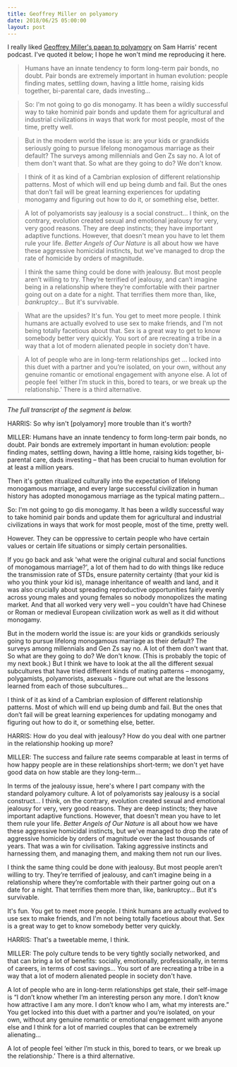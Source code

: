 ```yaml
---
title: Geoffrey Miller on polyamory
date: 2018/06/25 05:00:00
layout: post
---
```


I really liked [Geoffrey Miller's paean to polyamory](https://youtu.be/G5M8r9sLKi0?t=27m) on Sam Harris' recent podcast. I've quoted it below; I hope he won't mind me reproducing it here.

> Humans have an innate tendency to form long-term pair bonds, no doubt. Pair bonds are extremely important in human evolution: people finding mates, settling down, having a little home, raising kids together, bi-parental care, dads investing...

> So: I'm not going to go dis monogamy. It has been a wildly successful way to take hominid pair bonds and update them for agricultural and industrial civilizations in ways that work for most people, most of the time, pretty well.

> But in the modern world the issue is: are your kids or grandkids seriously going to pursue lifelong monogamous marriage as their default? The surveys among millennials and Gen Zs say no. A lot of them don't want that. So what are they going to do? We don't know.

> I think of it as kind of a Cambrian explosion of different relationship patterns. Most of which will end up being dumb and fail. But the ones that don’t fail will be great learning experiences for updating monogamy and figuring out how to do it, or something else, better.

> A lot of polyamorists say jealousy is a social construct... I think, on the contrary, evolution created sexual and emotional jealousy for very, very good reasons. They are deep instincts; they have important adaptive functions. However, that doesn't mean you have to let them rule your life. _Better Angels of Our Nature_ is all about how we have these aggressive homicidal instincts, but we've managed to drop the rate of homicide by orders of magnitude.

> I think the same thing could be done with jealousy. But most people aren’t willing to try. They’re terrified of jealousy, and can’t imagine being in a relationship where they’re comfortable with their partner going out on a date for a night. That terrifies them more than, like, _bankruptcy_... But it's survivable.

> What are the upsides? It's fun. You get to meet more people. I think humans are actually evolved to use sex to make friends, and I'm not being totally facetious about that. Sex is a great way to get to know somebody better very quickly. You sort of are recreating a tribe in a way that a lot of modern alienated people in society don't have.

> A lot of people who are in long-term relationships get ... locked into this duet with a partner and you’re isolated, on your own, without any genuine romantic or emotional engagement with anyone else. A lot of people feel ‘either I’m stuck in this, bored to tears, or we break up the relationship.’ There is a third alternative.

---

_The full transcript of the segment is below._

HARRIS: So why isn't [polyamory] more trouble than it's worth?

MILLER: Humans have an innate tendency to form long-term pair bonds, no doubt. Pair bonds are extremely important in human evolution: people finding mates, settling down, having a little home, raising kids together, bi-parental care, dads investing – that has been crucial to human evolution for at least a million years.

Then it's gotten ritualized culturally into the expectation of lifelong monogamous marriage, and every large successful civilization in human history has adopted monogamous marriage as the typical mating pattern...

So: I'm not going to go dis monogamy. It has been a wildly successful way to take hominid pair bonds and update them for agricultural and industrial civilizations in ways that work for most people, most of the time, pretty well. 

However. They can be oppressive to certain people who have certain values or certain life situations or simply certain personalities.

If you go back and ask 'what were the original cultural and social functions of monogamous marriage?', a lot of them had to do with things like reduce the transmission rate of STDs, ensure paternity certainty (that your kid is who you think your kid is), manage inheritance of wealth and land, and it was also crucially about spreading reproductive opportunities fairly evenly across young males and young females so nobody monopolizes the mating market. And that all worked very very well – you couldn't have had Chinese or Roman or medieval European civilization work as well as it did without monogamy. 

But in the modern world the issue is: are your kids or grandkids seriously going to pursue lifelong monogamous marriage as their default? The surveys among millennials and Gen Zs say no. A lot of them don't want that. So what are they going to do? We don't know. (This is probably the topic of my next book.) But I think we have to look at the all the different sexual subcultures that have tried different kinds of mating patterns – monogamy, polygamists, polyamorists, asexuals - figure out what are the lessons learned from each of those subcultures...

I think of it as kind of a Cambrian explosion of different relationship patterns. Most of which will end up being dumb and fail. But the ones that don’t fail will be great learning experiences for updating monogamy and figuring out how to do it, or something else, better.

HARRIS: How do you deal with jealousy? How do you deal with one partner in the relationship hooking up more?

MILLER: The success and failure rate seems comparable at least in terms of how happy people are in these relationships short-term; we don't yet have good data on how stable are they long-term...

In terms of the jealousy issue, here's where I part company with the standard polyamory culture. A lot of polyamorists say jealousy is a social construct... I think, on the contrary, evolution created sexual and emotional jealousy for very, very good reasons. They are deep instincts; they have important adaptive functions. However, that doesn't mean you have to let them rule your life. _Better Angels of Our Nature_ is all about how we have these aggressive homicidal instincts, but we've managed to drop the rate of aggressive homicide by orders of magnitude over the last thousands of years. That was a win for civilisation. Taking aggressive instincts and harnessing them, and managing them, and making them not run our lives.

I think the same thing could be done with jealousy. But most people aren’t willing to try. They’re terrified of jealousy, and can’t imagine being in a relationship where they’re comfortable with their partner going out on a date for a night. That terrifies them more than, like, bankruptcy... But it's survivable.

It's fun. You get to meet more people. I think humans are actually evolved to use sex to make friends, and I'm not being totally facetious about that. Sex is a great way to get to know somebody better very quickly.

HARRIS: That's a tweetable meme, I think.

MILLER: The poly culture tends to be very tightly socially networked, and that can bring a lot of benefits: socially, emotionally, professionally, in terms of careers, in terms of cost savings... You sort of are recreating a tribe in a way that a lot of modern alienated people in society don't have.

A lot of people who are in long-term relationships get stale, their self-image is “I don’t know whether I’m an interesting person any more. I don’t know how attractive I am any more. I don’t know who I am, what my interests are.” You get locked into this duet with a partner and you’re isolated, on your own, without any genuine romantic or emotional engagement with anyone else and I think for a lot of married couples that can be extremely alienating…

A lot of people feel ‘either I’m stuck in this, bored to tears, or we break up the relationship.’ There is a third alternative.